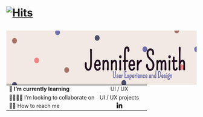 # <div align="left">[![Hits](https://hits.seeyoufarm.com/api/count/incr/badge.svg?url=https%3A%2F%2Fgithub.com%2FJenniferSmith007&count_bg=%2358435C&title_bg=%23D9ADF1&icon=&icon_color=%23EBE7E7&title=Views&edge_flat=false)](https://hits.seeyoufarm.com)</div>

## <div align="center"><img align="left" src="images/Linkedin-5.png" width="900px" height="144px"></div><br>

|                                    |                                                                                                                                    |     |
| :--------------------------------- | :--------------------------------------------------------------------------------------------------------------------------------: | --: |
| 🌱 <b>I’m currently learning       |                                                              UI / UX                                                               |     |
| 🤜🏽🤛🏽 I’m looking to collaborate on |                                                          UI / UX projects                                                          |     |
| 🤳🏽 How to reach me                 | <a href="https://www.linkedin.com/in/jennifer-smith-14a8361b7/"><img src="images/linkedin-16.png" width="15px" height="15px"/></a> |

 </div>

</div>

 <div>
<!--
**JenniferSmith007/JenniferSmith007** is a ✨ _special_ ✨ repository because its `README.md` (this file) appears on your GitHub profile.

Here are some ideas to get you started:

- 🔭 I’m currently working on ...
- 🌱 I’m currently learning ...
- 👯 I’m looking to collaborate on ...
- 🤔 I’m looking for help with ...
- 💬 Ask me about ...
- 📫 How to reach me: ...
- 😄 Pronouns: ...
- ⚡ Fun fact: ...
  -->
